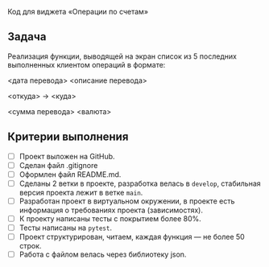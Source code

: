 Код для виджета «Операции по счетам»

## Задача

Реализация функции, выводящей на экран список из 5 последних выполненных клиентом операций в формате:

<дата перевода> <описание перевода>

<откуда> -> <куда>

<сумма перевода> <валюта>

## Критерии выполнения

- [ ]  Проект выложен на GitHub.
- [ ]  Сделан файл .gitignore
- [ ]  Оформлен файл README.md.
- [ ]  Сделаны 2 ветки в проекте, разработка велась в `develop`, стабильная версия проекта лежит в ветке `main`.
- [ ]  Разработан проект в виртуальном окружении, в проекте есть информация о требованиях проекта (зависимостях).
- [ ]  К проекту написаны тесты с покрытием более 80%.
- [ ]  Тесты написаны на `pytest`.
- [ ]  Проект структурирован, читаем, каждая функция — не более 50 строк.
- [ ]  Работа с файлом велась через библиотеку json.